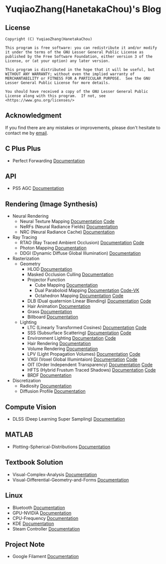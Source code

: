 # YuqiaoZhang(HanetakaChou)'s Blog  

## License  
```  
Copyright (C) YuqiaoZhang(HanetakaChou)

This program is free software: you can redistribute it and/or modify it under the terms of the GNU Lesser General Public License as published by the Free Software Foundation, either version 3 of the License, or (at your option) any later version.

This program is distributed in the hope that it will be useful, but WITHOUT ANY WARRANTY; without even the implied warranty of MERCHANTABILITY or FITNESS FOR A PARTICULAR PURPOSE.  See the GNU Lesser General Public License for more details.

You should have received a copy of the GNU Lesser General Public License along with this program.  If not, see <https://www.gnu.org/licenses/>
```  

## Acknowledgment  

If you find there are any mistakes or improvements, please don't hesitate to contact me by [email](mailto:HanetakaChou@outlook.com).  

## C Plus Plus  

- Perfect Forwarding [Documentation](C-Plus-Plus/Perfect-Forwarding.html)  

## API  

- PS5 AGC [Documentation](https://hanetakachou.github.io/Console-Tutorial/)  

## Rendering (Image Synthesis)  

- Neural Rendering
    - Neural Texture Mapping [Documentation](Rendering/Neural-Rendering/Neural-Radiance-Fields.html) [Code](https://github.com/HanetakaChou/Neural-Texture-Mapping)      
    - NeRFs (Neural Radiance Fields) [Documentation](Rendering/Neural-Rendering/Neural-Radiance-Fields.html)  
    - NRC (Neural Radiance Cache) [Documentation](Rendering/Neural-Rendering/Neural-Radiance-Cache.html)  
- Ray Tracing  
    - RTAO (Ray Traced Ambient Occlusion) [Documentation](Rendering/Ray-Tracing/Ray-Traced-Ambient-Occlusion.html) [Code](https://github.com/HanetakaChou/Ray-Traced-Ambient-Occlusion)  
    - Photon Mapping [Documentation](Rendering/Ray-Tracing/Photon-Mapping.html)  
    - DDGI (Dynamic Diffuse Global Illumination) [Documentation](Rendering/Ray-Tracing/Dynamic-Diffuse-Global-Illumination.html)  
- Rasterization  
    - Geometry  
        - HLOD [Documentation](Rendering/Rasterization/Geometry/HLOD.html)  
        - Masked Occlusion Culling [Documentation](Rendering/Rasterization/Geometry/Masked-Occlusion-Culling.html)  
        - Projector Function  
            - Cube Mapping [Documentation](Rendering/Rasterization/Geometry/Projector-Function/Cube-Mapping.html)  
            - Dual Paraboloid Mapping [Documentation](Rendering/Rasterization/Geometry/Projector-Function/Dual-Paraboloid-Mapping.html) [Code-VK](https://github.com/HanetakaChou/Rendering/tree/Dual-Paraboloid-Mapping-VK)  
            - Octahedron Mapping [Documentation](Rendering/Rasterization/Geometry/Projector-Function/Octahedron-Mapping.html) [Code](https://github.com/HanetakaChou/Octahedron-Mapping)  
        - DLB (Dual quaternion Linear Blending) [Documentation](Rendering/Rasterization/Geometry/Dual-Quaternion-Linear-Blending.html) [Code](https://github.com/HanetakaChou/Dual-Quaternion-Linear-Blending)  
        - Hair Animation [Documentation](Rendering/Rasterization/Geometry/Hair-Animation.html)  
        - Grass [Documentation](Rendering/Rasterization/Geometry/Grass.html)  
        - Billboard [Documentation](Rendering/Rasterization/Geometry/Billboard.html)  
    - Lighting  
        - LTC (Linearly Transformed Cosines) [Documentation](Rendering/Rasterization/Lighting/Linearly-Transformed-Cosines.html) [Code](https://github.com/HanetakaChou/Linearly-Transformed-Cosines)    
        - SSS (Subsurface Scattering) [Documentation](Rendering/Rasterization/Lighting/Subsurface-Scattering.html) [Code](https://github.com/HanetakaChou/Subsurface-Scattering)  
        - Environment Lighting [Documentation](Rendering/Rasterization/Lighting/Environment-Lighting.html) [Code](https://github.com/HanetakaChou/Environment-Lighting)  
        - Hair Rendering [Documentation](Rendering/Rasterization/Lighting/Hair-Rendering.html)  
        - Volume Rendering [Documentation](Rendering/Rasterization/Lighting/Volume-Rendering.html)  
        - LPV (Light Propagation Volumes) [Documentation](Rendering/Rasterization/Lighting/Light-Propagation-Volumes.html) [Code](https://github.com/HanetakaChou/Light-Propagation-Volumes)  
        - VXGI (Voxel Global Illumintaion) [Documentation](Rendering/Rasterization/Lighting/Voxel-Global-Illumintaion.html) [Code](https://github.com/HanetakaChou/Voxel-Global-Illumintaion)  
        - OIT (Order Independent Transparency) [Documentation](Rendering/Rasterization/Lighting/Order-Independent-Transparency.html) [Code](https://github.com/HanetakaChou/Order-Independent-Transparency)  
        - HFTS (Hybrid Frustum Traced Shadows) [Documentation](Rendering/Rasterization/Lighting/Hybrid-Frustum-Traced-Shadows.html) [Code](https://github.com/HanetakaChou/Hybrid-Frustum-Traced-Shadows)  
        - BRDF [Documentation](Rendering/Rasterization/Lighting/BRDF.html)    
- Discretization  
    - Radiosity [Documentation](Rendering/Discretization/Radiosity.html)  
    - Diffusion Profile [Documentation](Rendering/Discretization/Diffusion-Profile.html)  

## Compute Vision

- DLSS (Deep Learning Super Sampling) [Documentation](Compute-Vision/Deep-Learning-Super-Sampling.html)  

## MATLAB  

- Plotting-Spherical-Distributions [Documentation](MATLAB/Plotting-Spherical-Distributions.html)  

## Textbook Solution  

- Visual-Complex-Analysis [Documentation](Textbook-Solution/Visual-Complex-Analysis.html)  
- Visual-Differential-Geometry-and-Forms [Documentation](Textbook-Solution/Visual-Differential-Geometry-and-Forms.html)  

## Linux  

- Bluetooth [Documentation](Linux/Bluetooth.html)  
- GPU-NVIDIA [Documentation](Linux/GPU-NVIDIA.html)  
- CPU-Frequency [Documentation](Linux/CPU-Frequency.html)  
- KDE [Documentation](Linux/KDE.html)  
- Steam Controller [Documentation](Linux/Steam-Controller.html)  

## Project Note  

- Google Filament [Documentation](Project-Note/Google-Filament.html)  
